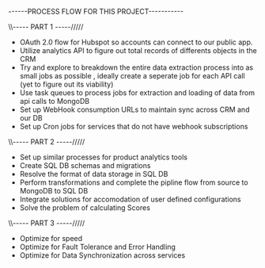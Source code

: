 ------PROCESS FLOW FOR THIS PROJECT-----------

\\\\\-----  PART 1  -----/////
* OAuth 2.0 flow for Hubspot so accounts can connect to our public app.
* Utilize analytics API to figure out total records of differents objects in the CRM
* Try and explore to breakdown the entire data extraction process into as small jobs as possible , ideally create a seperate job for each API call (yet to figure out its viability)
* Use task queues to process jobs for extraction and loading of data from api calls to MongoDB
* Set up WebHook consumption URLs to maintain sync across CRM and our DB
* Set up Cron jobs for services that do not have webhook subscriptions

\\\\\-----  PART 2 -----/////
* Set up similar processes for product analytics tools
* Create SQL DB schemas and migrations
* Resolve the format of data storage in SQL DB
* Perform transformations and complete the pipline flow from source to MongoDB to SQL DB
* Integrate solutions for accomodation of user defined configurations
* Solve the problem of calculating Scores


\\\\\----- PART 3   -----/////
* Optimize for speed 
* Optimize for Fault Tolerance and Error Handling
* Optimize for Data Synchronization across services